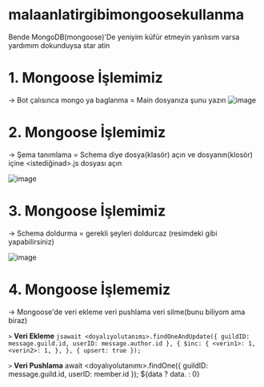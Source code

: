 # malaanlatirgibimongoosekullanma
Bende MongoDB(mongoose)'De yeniyim küfür etmeyin yanlısım varsa yardımım dokunduysa star atin

# 1. Mongoose İşlemimiz
-> Bot çalısınca mongo ya baglanma
= Main dosyanıza şunu yazın
![image](https://user-images.githubusercontent.com/101521169/177275686-1be17209-b3f5-41f6-968d-77c8b546381a.png)

# 2. Mongoose İşlemimiz
-> Şema tanımlama 
= Schema diye dosya(klasör) açın ve dosyanın(klosör) içine <istediğinad>.js dosyası açın

![image](https://user-images.githubusercontent.com/101521169/177276144-e719a2f8-3ee0-4b5e-9c1b-e7eb3580838c.png)

# 3. Mongoose İşlemimiz
-> Schema doldurma = gerekli şeyleri doldurcaz (resimdeki gibi yapabilirsiniz)

![image](https://user-images.githubusercontent.com/101521169/177276475-fb421c95-f4f6-4ab8-b40d-0b39d371c4de.png)

# 4. Mongoose İşlememiz
-> Mongoose'de veri ekleme veri pushlama veri silme(bunu biliyom ama biraz)

`>` **Veri Ekleme** 
```jsawait <doyalıyolutanımı>.findOneAndUpdate({ guildID: message.guild.id, userID: message.author.id }, { $inc: { <verin1>: 1,<verin2>: 1, }, }, { upsert: true });```

`>` **Veri Pushlama**
await <doyalıyolutanımı>.findOne({ guildID: message.guild.id, userID: member.id });
${data ? data.<verin> : 0}
